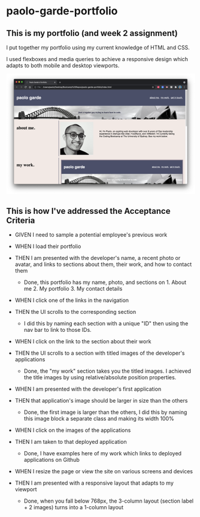 # paolo-garde-portfolio
## This is my portfolio (and week 2 assignment)

I put together my portfolio using my current knowledge of HTML and CSS. 

I used flexboxes and media queries to achieve a responsive design which adapts to both mobile and desktop viewports. 

![Here's what it looks like](assets/images/readme-image.png)

## This is how I've addressed the Acceptance Criteria

* GIVEN I need to sample a potential employee's previous work
* WHEN I load their portfolio
* THEN I am presented with the developer's name, a recent photo or avatar, and links to sections about them, their work, and how to contact them

    * Done, this portfolio has my name, photo, and sections on 1. About me 2. My portfolio 3. My contact details

* WHEN I click one of the links in the navigation
* THEN the UI scrolls to the corresponding section
    * I did this by naming each section with a unique "ID" then using the nav bar to link to those IDs.  

* WHEN I click on the link to the section about their work
* THEN the UI scrolls to a section with titled images of the developer's applications
    * Done, the "my work" section takes you the titled images. I achieved the title images by using relative/absolute position properties. 

* WHEN I am presented with the developer's first application 
* THEN that application's image should be larger in size than the others
    * Done, the first image is larger than the others, I did this by naming this image block a separate class and making its width 100% 

* WHEN I click on the images of the applications
* THEN I am taken to that deployed application
    * Done, I have examples here of my work which links to deployed applications on Github

* WHEN I resize the page or view the site on various screens and devices
* THEN I am presented with a responsive layout that adapts to my viewport
    * Done, when you fall below 768px, the 3-column layout (section label + 2 images) turns into a 1-column layout